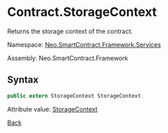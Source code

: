 # Contract.StorageContext

Returns the storage context of the contract.

Namespace: [Neo.SmartContract.Framework.Services](../index.md)

Assembly: Neo.SmartContract.Framework

## Syntax

```cs
public extern StorageContext StorageContext
```

Attribute value: [StorageContext](../StorageContext.md)

[Back](index.md)
